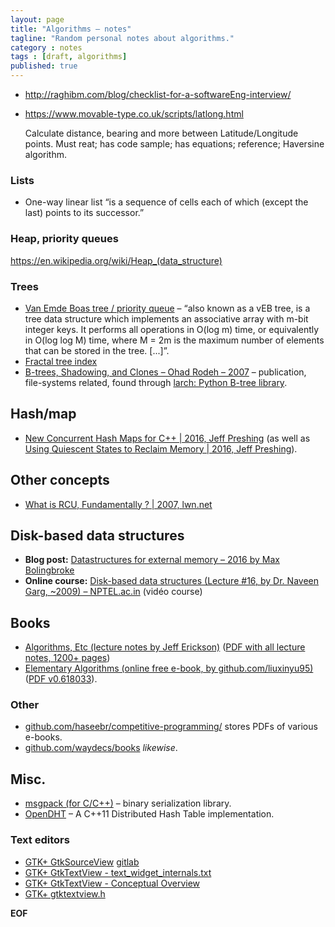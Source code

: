 ```yaml
---
layout: page
title: "Algorithms – notes"
tagline: "Random personal notes about algorithms."
category : notes
tags : [draft, algorithms]
published: true
---
```



* <http://raghibm.com/blog/checklist-for-a-softwareEng-interview/>
* <https://www.movable-type.co.uk/scripts/latlong.html>

    Calculate distance, bearing and more between Latitude/Longitude points.
    Must reat; has code sample; has equations; reference;
    Haversine algorithm.

### Lists

* One-way linear list “is a sequence of cells each of which (except the last)
  points to its successor.”

### Heap, priority queues

<https://en.wikipedia.org/wiki/Heap_(data_structure)>

### Trees

* [Van Emde Boas tree / priority queue](https://en.wikipedia.org/wiki/Van_Emde_Boas_tree)
  – “also known as a vEB tree, is a tree data structure which implements an
  associative array with m-bit integer keys. It performs all operations in
  O(log m) time, or equivalently in O(log log M) time, where M = 2m is the
  maximum number of elements that can be stored in the tree. [...]”.
* [Fractal tree index](https://en.wikipedia.org/wiki/Fractal_tree_index)
* [B-trees, Shadowing, and Clones – Ohad Rodeh – 2007](http://liw.fi/larch/ohad-btrees-shadowing-clones.pdf)
  – publication, file-systems related, found through
  [larch: Python B-tree library](http://liw.fi/larch/).

## Hash/map

* [New Concurrent Hash Maps for C++ | 2016, Jeff Preshing](http://preshing.com/20160201/new-concurrent-hash-maps-for-cpp/)
  (as well as [Using Quiescent States to Reclaim Memory | 2016, Jeff Preshing](http://preshing.com/20160726/using-quiescent-states-to-reclaim-memory/)).

## Other concepts

* [What is RCU, Fundamentally ? | 2007, lwn.net](https://lwn.net/Articles/262464/)

## Disk-based data structures

* __Blog post:__ [Datastructures for external memory – 2016 by Max Bolingbroke](http://blog.omega-prime.co.uk/?p=197)
* __Online course:__ [Disk-based data structures (Lecture #16, by Dr. Naveen Garg, ~2009) – NPTEL.ac.in](http://nptel.ac.in/courses/106102064/16) (vidéo course)


## Books

* [Algorithms, Etc (lecture notes by Jeff Erickson)](http://jeffe.cs.illinois.edu/teaching/algorithms/)
  ([PDF with all lecture notes, 1200+ pages](http://jeffe.cs.illinois.edu/teaching/algorithms/everything.pdf))
* [Elementary Algorithms (online free e-book, by github.com/liuxinyu95)](https://github.com/liuxinyu95/AlgoXY)
  ([PDF v0.618033](https://github.com/liuxinyu95/AlgoXY/releases/download/v0.618033/elementary-algorithms.pdf)).

### Other

* [github.com/haseebr/competitive-programming/](https://github.com/haseebr/competitive-programming/tree/master/Materials)
  stores PDFs of various e-books.
* [github.com/waydecs/books](https://github.com/waydecs/books) _likewise_.

## Misc.

* [msgpack (for C/C++)](https://github.com/msgpack/msgpack-c)
  – binary serialization library.
* [OpenDHT](https://github.com/savoirfairelinux/opendht)
  – A C++11 Distributed Hash Table implementation.

### Text editors

* [GTK+ GtkSourceView](https://wiki.gnome.org/Projects/GtkSourceView)
    [gitlab](https://gitlab.gnome.org/GNOME/gtksourceview)
* [GTK+ GtkTextView - text_widget_internals.txt](https://gitlab.gnome.org/GNOME/gtk/blob/master/docs/text_widget_internals.txt)
* [GTK+ GtkTextView - Conceptual Overview](https://developer.gnome.org/gtk3/stable/TextWidget.html)
* [GTK+ gtktextview.h](https://gitlab.gnome.org/GNOME/gtk/blob/master/gtk/gtktextview.h)

__EOF__
